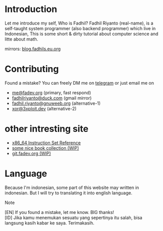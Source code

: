 # Introduction

Let me introduce my self, Who is Fadhil? Fadhil Riyanto (real-name), is a self-taught system programmer (also backend programmer) which live in Indonesian, This is some short & dirty tutorial about computer science and litte about math.

mirrors: [blog.fadhils.eu.org](https://blog.fadhils.eu.org)

# Contributing
Found a mistake? You can freely DM me on [telegram](https://t.me/fadhil_riyanto) or just email me on 

- [me@fadev.org](mailto:me@fadev.org) (primary, fast respond)
- [fadhilriyanto@duck.com](mailto:fadhilriyanto@duck.com) (gmail mirror)
- [fadhil.riyanto@gnuweeb.org](mailto:fadhil.riyanto@gnuweeb.org) (alternative-1)
- [xor@3xploit.dev](mailto:xor@3xploit.dev) (alternative-2)

# other intresting site 
- [x86_64 Instruction Set Reference](https://x86.fadev.org/)
- [some nice book collection (WIP)](https://libs.fadev.org/)
- [git.fadev.org (WIP)](https://libs.fadev.org/)

# Language
Because I'm indonesian, some part of this website may written in indonesian. But I will try to translating it into english language.

<div class="warning">

Note

[EN] If you found a mistake, let me know. BIG thanks!  <br>
[ID] Jika kamu menemukan sesuatu yang sepertinya itu salah, bisa langsung kasih kabar ke saya. Terimakasih. 


</div>